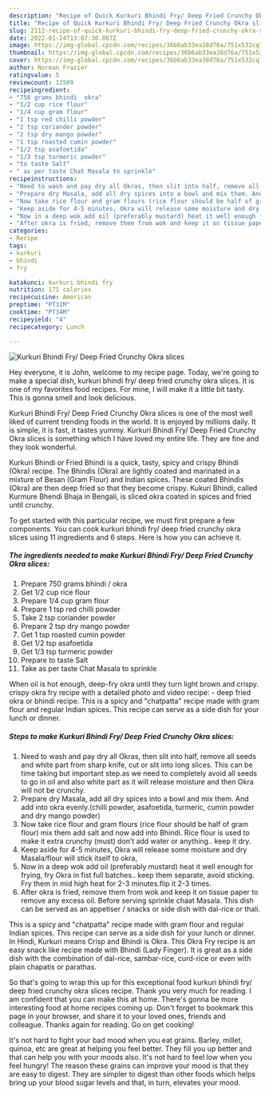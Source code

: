 ```yaml
---
description: "Recipe of Quick Kurkuri Bhindi Fry/ Deep Fried Crunchy Okra slices"
title: "Recipe of Quick Kurkuri Bhindi Fry/ Deep Fried Crunchy Okra slices"
slug: 2112-recipe-of-quick-kurkuri-bhindi-fry-deep-fried-crunchy-okra-slices
date: 2022-01-24T13:07:30.087Z
image: https://img-global.cpcdn.com/recipes/36b6ab33ea38d76a/751x532cq70/kurkuri-bhindi-fry-deep-fried-crunchy-okra-slices-recipe-main-photo.jpg
thumbnail: https://img-global.cpcdn.com/recipes/36b6ab33ea38d76a/751x532cq70/kurkuri-bhindi-fry-deep-fried-crunchy-okra-slices-recipe-main-photo.jpg
cover: https://img-global.cpcdn.com/recipes/36b6ab33ea38d76a/751x532cq70/kurkuri-bhindi-fry-deep-fried-crunchy-okra-slices-recipe-main-photo.jpg
author: Norman Frazier
ratingvalue: 5
reviewcount: 12509
recipeingredient:
- "750 grams bhindi  okra"
- "1/2 cup rice flour"
- "1/4 cup gram flour"
- "1 tsp red chilli powder"
- "2 tsp coriander powder"
- "2 tsp dry mango powder"
- "1 tsp roasted cumin powder"
- "1/2 tsp asafoetida"
- "1/3 tsp turmeric powder"
- "to taste Salt"
- " as per taste Chat Masala to sprinkle"
recipeinstructions:
- "Need to wash and pay dry all Okras, then slit into half, remove all seeds and white part from sharp knife, cut or slit into long slices. This can be time taking but important step.as we need to completely avoid all seeds to go in oil and also white part as it will release moisture and then Okra will not be crunchy."
- "Prepare dry Masala, add all dry spices into a bowl and mix them. And add into okra evenly.(chilli powder, asafoetida, turmeric, cumin powder and dry mango powder)"
- "Now take rice flour and gram flours (rice flour should be half of gram flour) mix them add salt and now add into Bhindi. Rice flour is used to make it extra crunchy (must) don’t add water or anything.. keep it dry."
- "Keep aside for 4-5 minutes, Okra will release some moisture and dry Masala/flour will stick itself to okra,"
- "Now in a deep wok add oil (preferably mustard) heat it well enough for frying, fry Okra in fist full batches.. keep them separate, avoid sticking. Fry them in mid high heat for 2-3 minutes.flip it 2-3 times."
- "After okra is fried, remove them from wok and keep it on tissue paper to remove any excess oil. Before serving sprinkle chaat Masala. This dish can be served as an appetiser / snacks or side dish with dal-rice or thali."
categories:
- Recipe
tags:
- kurkuri
- bhindi
- fry

katakunci: kurkuri bhindi fry 
nutrition: 171 calories
recipecuisine: American
preptime: "PT31M"
cooktime: "PT34M"
recipeyield: "4"
recipecategory: Lunch

---
```



![Kurkuri Bhindi Fry/ Deep Fried Crunchy Okra slices](https://img-global.cpcdn.com/recipes/36b6ab33ea38d76a/751x532cq70/kurkuri-bhindi-fry-deep-fried-crunchy-okra-slices-recipe-main-photo.jpg)

Hey everyone, it is John, welcome to my recipe page. Today, we're going to make a special dish, kurkuri bhindi fry/ deep fried crunchy okra slices. It is one of my favorites food recipes. For mine, I will make it a little bit tasty. This is gonna smell and look delicious.

Kurkuri Bhindi Fry/ Deep Fried Crunchy Okra slices is one of the most well liked of current trending foods in the world. It is enjoyed by millions daily. It is simple, it is fast, it tastes yummy. Kurkuri Bhindi Fry/ Deep Fried Crunchy Okra slices is something which I have loved my entire life. They are fine and they look wonderful.

Kurkuri Bhindi or Fried Bhindi is a quick, tasty, spicy and crispy Bhindi (Okra) recipe. The Bhindis (Okra) are lightly coated and marinated in a mixture of Besan (Gram Flour) and Indian spices. These coated Bhindis (Okra) are then deep fried so that they become crispy. Kukuri Bhindi, called Kurmure Bhendi Bhaja in Bengali, is sliced okra coated in spices and fried until crunchy.


To get started with this particular recipe, we must first prepare a few components. You can cook kurkuri bhindi fry/ deep fried crunchy okra slices using 11 ingredients and 6 steps. Here is how you can achieve it.

<!--inarticleads1-->

##### The ingredients needed to make Kurkuri Bhindi Fry/ Deep Fried Crunchy Okra slices:

1. Prepare 750 grams bhindi / okra
1. Get 1/2 cup rice flour
1. Prepare 1/4 cup gram flour
1. Prepare 1 tsp red chilli powder
1. Take 2 tsp coriander powder
1. Prepare 2 tsp dry mango powder
1. Get 1 tsp roasted cumin powder
1. Get 1/2 tsp asafoetida
1. Get 1/3 tsp turmeric powder
1. Prepare to taste Salt
1. Take  as per taste Chat Masala to sprinkle


When oil is hot enough, deep-fry okra until they turn light brown and crispy. crispy okra fry recipe with a detailed photo and video recipe: - deep fried okra or bhindi recipe. This is a spicy and &#34;chatpatta&#34; recipe made with gram flour and regular Indian spices. This recipe can serve as a side dish for your lunch or dinner. 

<!--inarticleads2-->

##### Steps to make Kurkuri Bhindi Fry/ Deep Fried Crunchy Okra slices:

1. Need to wash and pay dry all Okras, then slit into half, remove all seeds and white part from sharp knife, cut or slit into long slices. This can be time taking but important step.as we need to completely avoid all seeds to go in oil and also white part as it will release moisture and then Okra will not be crunchy.
1. Prepare dry Masala, add all dry spices into a bowl and mix them. And add into okra evenly.(chilli powder, asafoetida, turmeric, cumin powder and dry mango powder)
1. Now take rice flour and gram flours (rice flour should be half of gram flour) mix them add salt and now add into Bhindi. Rice flour is used to make it extra crunchy (must) don’t add water or anything.. keep it dry.
1. Keep aside for 4-5 minutes, Okra will release some moisture and dry Masala/flour will stick itself to okra,
1. Now in a deep wok add oil (preferably mustard) heat it well enough for frying, fry Okra in fist full batches.. keep them separate, avoid sticking. Fry them in mid high heat for 2-3 minutes.flip it 2-3 times.
1. After okra is fried, remove them from wok and keep it on tissue paper to remove any excess oil. Before serving sprinkle chaat Masala. This dish can be served as an appetiser / snacks or side dish with dal-rice or thali.


This is a spicy and &#34;chatpatta&#34; recipe made with gram flour and regular Indian spices. This recipe can serve as a side dish for your lunch or dinner. In Hindi, Kurkuri means Crisp and Bhindi is Okra. This Okra Fry recipe is an easy snack like recipe made with Bhindi (Lady Finger). It is great as a side dish with the combination of dal-rice, sambar-rice, curd-rice or even with plain chapatis or parathas. 

So that's going to wrap this up for this exceptional food kurkuri bhindi fry/ deep fried crunchy okra slices recipe. Thank you very much for reading. I am confident that you can make this at home. There's gonna be more interesting food at home recipes coming up. Don't forget to bookmark this page in your browser, and share it to your loved ones, friends and colleague. Thanks again for reading. Go on get cooking!

It's not hard to fight your bad mood when you eat grains. Barley, millet, quinoa, etc are great at helping you feel better. They fill you up better and that can help you with your moods also. It's not hard to feel low when you feel hungry! The reason these grains can improve your mood is that they are easy to digest. They are simpler to digest than other foods which helps bring up your blood sugar levels and that, in turn, elevates your mood.
